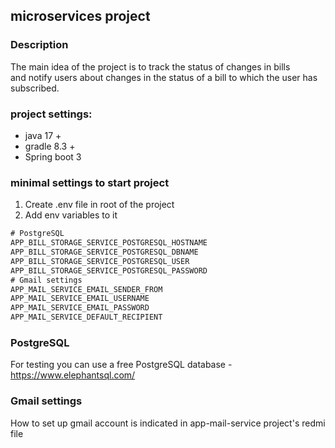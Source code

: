 ## microservices project

### Description

The main idea of the project is to track the status of changes in bills <br>
and notify users about changes in the status of a bill 
to which the user has subscribed. 



### project settings:
- java 17 +
- gradle 8.3 + 
- Spring boot 3

### minimal settings to start project
1. Create .env file in root of the project 
2. Add env variables to it
``` java
# PostgreSQL
APP_BILL_STORAGE_SERVICE_POSTGRESQL_HOSTNAME
APP_BILL_STORAGE_SERVICE_POSTGRESQL_DBNAME
APP_BILL_STORAGE_SERVICE_POSTGRESQL_USER
APP_BILL_STORAGE_SERVICE_POSTGRESQL_PASSWORD
# Gmail settings
APP_MAIL_SERVICE_EMAIL_SENDER_FROM
APP_MAIL_SERVICE_EMAIL_USERNAME
APP_MAIL_SERVICE_EMAIL_PASSWORD
APP_MAIL_SERVICE_DEFAULT_RECIPIENT
```

### PostgreSQL
For testing you can use a free PostgreSQL database - https://www.elephantsql.com/

### Gmail settings

How to set up gmail account is indicated in app-mail-service project's redmi file